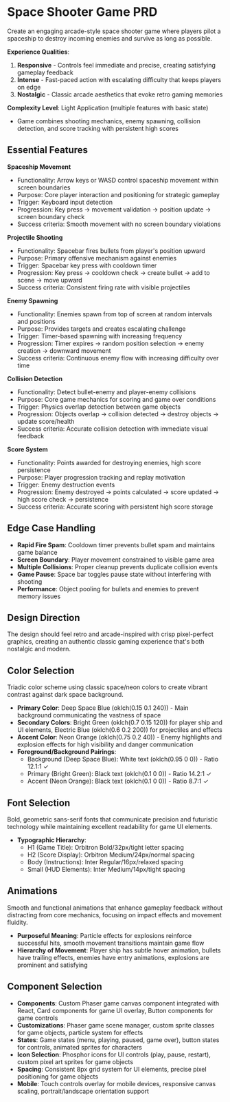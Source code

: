 # Space Shooter Game PRD

Create an engaging arcade-style space shooter game where players pilot a spaceship to destroy incoming enemies and survive as long as possible.

**Experience Qualities**:
1. **Responsive** - Controls feel immediate and precise, creating satisfying gameplay feedback
2. **Intense** - Fast-paced action with escalating difficulty that keeps players on edge
3. **Nostalgic** - Classic arcade aesthetics that evoke retro gaming memories

**Complexity Level**: Light Application (multiple features with basic state)
- Game combines shooting mechanics, enemy spawning, collision detection, and score tracking with persistent high scores

## Essential Features

**Spaceship Movement**
- Functionality: Arrow keys or WASD control spaceship movement within screen boundaries
- Purpose: Core player interaction and positioning for strategic gameplay
- Trigger: Keyboard input detection
- Progression: Key press → movement validation → position update → screen boundary check
- Success criteria: Smooth movement with no screen boundary violations

**Projectile Shooting**
- Functionality: Spacebar fires bullets from player's position upward
- Purpose: Primary offensive mechanism against enemies
- Trigger: Spacebar key press with cooldown timer
- Progression: Key press → cooldown check → create bullet → add to scene → move upward
- Success criteria: Consistent firing rate with visible projectiles

**Enemy Spawning**
- Functionality: Enemies spawn from top of screen at random intervals and positions
- Purpose: Provides targets and creates escalating challenge
- Trigger: Timer-based spawning with increasing frequency
- Progression: Timer expires → random position selection → enemy creation → downward movement
- Success criteria: Continuous enemy flow with increasing difficulty over time

**Collision Detection**
- Functionality: Detect bullet-enemy and player-enemy collisions
- Purpose: Core game mechanics for scoring and game over conditions
- Trigger: Physics overlap detection between game objects
- Progression: Objects overlap → collision detected → destroy objects → update score/health
- Success criteria: Accurate collision detection with immediate visual feedback

**Score System**
- Functionality: Points awarded for destroying enemies, high score persistence
- Purpose: Player progression tracking and replay motivation
- Trigger: Enemy destruction events
- Progression: Enemy destroyed → points calculated → score updated → high score check → persistence
- Success criteria: Accurate scoring with persistent high score storage

## Edge Case Handling

- **Rapid Fire Spam**: Cooldown timer prevents bullet spam and maintains game balance
- **Screen Boundary**: Player movement constrained to visible game area
- **Multiple Collisions**: Proper cleanup prevents duplicate collision events
- **Game Pause**: Space bar toggles pause state without interfering with shooting
- **Performance**: Object pooling for bullets and enemies to prevent memory issues

## Design Direction

The design should feel retro and arcade-inspired with crisp pixel-perfect graphics, creating an authentic classic gaming experience that's both nostalgic and modern.

## Color Selection

Triadic color scheme using classic space/neon colors to create vibrant contrast against dark space background.

- **Primary Color**: Deep Space Blue (oklch(0.15 0.1 240)) - Main background communicating the vastness of space
- **Secondary Colors**: Bright Green (oklch(0.7 0.15 120)) for player ship and UI elements, Electric Blue (oklch(0.6 0.2 200)) for projectiles and effects
- **Accent Color**: Neon Orange (oklch(0.75 0.2 40)) - Enemy highlights and explosion effects for high visibility and danger communication
- **Foreground/Background Pairings**: 
  - Background (Deep Space Blue): White text (oklch(0.95 0 0)) - Ratio 12.1:1 ✓
  - Primary (Bright Green): Black text (oklch(0.1 0 0)) - Ratio 14.2:1 ✓
  - Accent (Neon Orange): Black text (oklch(0.1 0 0)) - Ratio 8.7:1 ✓

## Font Selection

Bold, geometric sans-serif fonts that communicate precision and futuristic technology while maintaining excellent readability for game UI elements.

- **Typographic Hierarchy**: 
  - H1 (Game Title): Orbitron Bold/32px/tight letter spacing
  - H2 (Score Display): Orbitron Medium/24px/normal spacing  
  - Body (Instructions): Inter Regular/16px/relaxed spacing
  - Small (HUD Elements): Inter Medium/14px/tight spacing

## Animations

Smooth and functional animations that enhance gameplay feedback without distracting from core mechanics, focusing on impact effects and movement fluidity.

- **Purposeful Meaning**: Particle effects for explosions reinforce successful hits, smooth movement transitions maintain game flow
- **Hierarchy of Movement**: Player ship has subtle hover animation, bullets have trailing effects, enemies have entry animations, explosions are prominent and satisfying

## Component Selection

- **Components**: Custom Phaser game canvas component integrated with React, Card components for game UI overlay, Button components for game controls
- **Customizations**: Phaser game scene manager, custom sprite classes for game objects, particle system for effects
- **States**: Game states (menu, playing, paused, game over), button states for controls, animated sprites for characters
- **Icon Selection**: Phosphor icons for UI controls (play, pause, restart), custom pixel art sprites for game objects
- **Spacing**: Consistent 8px grid system for UI elements, precise pixel positioning for game objects
- **Mobile**: Touch controls overlay for mobile devices, responsive canvas scaling, portrait/landscape orientation support